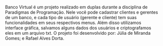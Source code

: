 Banco Virtual é um projeto realizado em duplas durante a disciplina de Paradigmas de Programação. 
Nele você pode cadastrar clientes e gerentes de um banco, e cada tipo de usuário (gerente e cliente) tem suas funcionalidades em seus respectivos menus.
Além disso utilizamos interface gráfica, salvamos alguns dados dos usuários e criptografamos eles em um arquivo txt.
O projeto foi desenvolvido por: Júlia de Miranda Gomes; e Rafael Alves Dorta.
